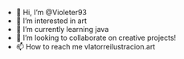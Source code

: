 - 👋 Hi, I’m @Violeter93
- 👀 I’m interested in art
- 🌱 I’m currently learning java
- 💞️ I’m looking to collaborate on creative projects!
- 📫 How to reach me vlatorreilustracion.art

<!---
Violeter93/Violeter93 is a ✨ special ✨ repository because its `README.md` (this file) appears on your GitHub profile.
You can click the Preview link to take a look at your changes.
--->
